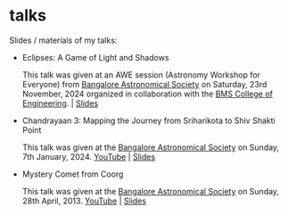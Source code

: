 # talks

Slides / materials of my talks:

- Eclipses: A Game of Light and Shadows
  
    This talk was given at an AWE session (Astronomy Workshop for Everyone) from [Bangalore Astronomical Society](https://bas.org.in/)
    on Saturday, 23rd November, 2024 organized in collaboration with the [BMS College of Engineering](https://www.bmsce.ac.in/). | [Slides](https://github.com/kvsankar/talks/blob/main/Eclipses-Sankar-Viswanathan-BAS-v7.pdf)

- Chandrayaan 3: Mapping the Journey from Sriharikota to Shiv Shakti Point
  
    This talk was given at the [Bangalore Astronomical Society](https://bas.org.in/) on Sunday, 7th January, 2024.
    [YouTube](https://youtu.be/hl5MWLWvqjU) | [Slides](Chandrayaan3-Sankar-Viswanathan-BAS-v6.pdf)

- Mystery Comet from Coorg

    This talk was given at the [Bangalore Astronomical Society](https://bas.org.in/) on Sunday, 28th April, 2013.
    [YouTube](https://www.youtube.com/watch?v=6nowZLvYEzc) |  [Slides](Mystery-Comet-Story-Sankar-Viswanathan-BAS-v04.pdf)
